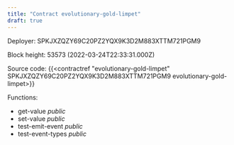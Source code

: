 ```yaml
---
title: "Contract evolutionary-gold-limpet"
draft: true
---
```

Deployer: SPKJXZQZY69C20PZ2YQX9K3D2M883XTTM721PGM9


 



Block height: 53573 (2022-03-24T22:33:31.000Z)

Source code: {{<contractref "evolutionary-gold-limpet" SPKJXZQZY69C20PZ2YQX9K3D2M883XTTM721PGM9 evolutionary-gold-limpet>}}

Functions:

* get-value _public_
* set-value _public_
* test-emit-event _public_
* test-event-types _public_
